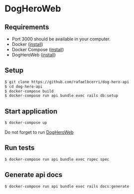 # DogHeroWeb

## Requirements

* Port 3000 should be available in your computer.
* Docker ([install](https://docs.docker.com/install/))
* Docker Compose ([install](https://docs.docker.com/compose/install/))
* DogHeroWeb ([install](https://github.com/rafaelbcerri/dog-hero-web))

## Setup

```sh
$ git clone https://github.com/rafaelbcerri/dog-hero-api
$ cd dog-hero-api
$ docker-compose build
$ docker-compose run api bundle exec rails db:setup
```

## Start application

```sh
$ docker-compose up
```

Do not forget to run [DogHeroWeb](https://github.com/rafaelbcerri/dog-hero-web)

## Run tests

```sh
$ docker-compose run api bundle exec rspec spec
```

## Generate api docs

```sh
$ docker-compose run api bundle exec rails docs:generate
```